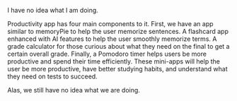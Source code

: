 I have no idea what I am doing.

Productivity app has four main components to it. First, we have an app similar to memoryPie to help the user memorize sentences. A flashcard app enhanced with AI features to help the user smoothly memorize terms. A grade calculator for those curious about what they need on the final to get a certain overall grade. Finally, a Pomodoro timer helps users be more productive and spend their time efficiently. These mini-apps will help the user be more productive, have better studying habits, and understand what they need on tests to succeed.

Alas, we still have no idea what we are doing.
